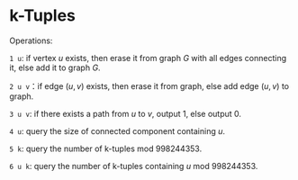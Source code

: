 
# k-Tuples

Operations:

`1 u`: if vertex $u$ exists, then erase it from graph $G$ with all edges connecting it, else add it to graph $G$.

`2 u v`：if edge $(u,v)$ exists, then erase it from graph, else add edge $(u,v)$ to graph.

`3 u v`: if there exists a path from $u$ to $v$, output 1, else output 0.

`4 u`: query the size of connected component containing $u$.

`5 k`: query the number of k-tuples mod $998244353$.

`6 u k`: query the number of k-tuples containing $u$ mod $998244353$.
